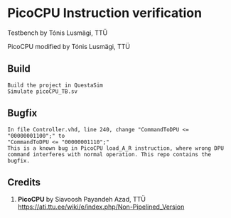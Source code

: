 # PicoCPU Instruction verification

Testbench by Tónis Lusmägi, TTÜ

PicoCPU modified by Tónis Lusmägi, TTÜ

## Build

	Build the project in QuestaSim
	Simulate picoCPU_TB.sv

## Bugfix

	In file Controller.vhd, line 240, change "CommandToDPU <= "00000001100";" to 
	"CommandToDPU <= "00000001110";"
	This is a known bug in PicoCPU load_A_R instruction, where wrong DPU command interferes with normal operation. This repo contains the bugfix.

## Credits

1. **PicoCPU** by Siavoosh Payandeh Azad, TTÜ
https://ati.ttu.ee/wiki/e/index.php/Non-Pipelined_Version
